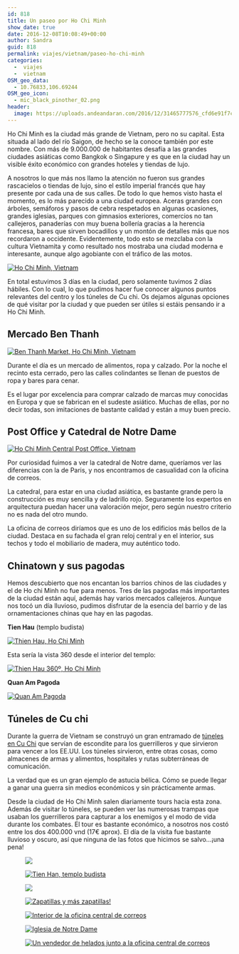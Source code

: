 ```yaml
---
id: 818
title: Un paseo por Ho Chi Minh
show_date: true
date: 2016-12-08T10:08:49+00:00
author: Sandra
guid: 818
permalink: viajes/vietnam/paseo-ho-chi-minh
categories:
  -  viajes
  -  vietnam
OSM_geo_data:
  - 10.76833,106.69244
OSM_geo_icon:
  - mic_black_pinother_02.png
header:
  image: https://uploads.andeandaran.com/2016/12/31465777576_cfd6e91f7c_b.jpg
---
```


  Ho Chi Minh es la ciudad más grande de Vietnam, pero no su capital. Esta situada al lado del río Saigon, de hecho se la conoce también por este nombre. Con más de 9.000.000 de habitantes desafía a las grandes ciudades asiáticas como Bangkok o Singapure y es que en la ciudad hay un visible éxito económico con grandes hoteles y tiendas de lujo.<!--more-->



  A nosotros lo que más nos llamo la atención no fueron sus grandes rascacielos o tiendas de lujo, sino el estilo imperial francés que hay presente por cada una de sus calles. De todo lo que hemos visto hasta el momento, es lo más parecido a una ciudad europea. Aceras grandes con árboles, semáforos y pasos de cebra respetados en algunas ocasiones, grandes iglesias, parques con gimnasios exteriores, comercios no tan callejeros, panaderías con muy buena bollería gracias a la herencia francesa, bares que sirven bocadillos y un montón de detalles más que nos recordaron a occidente. Evidentemente, todo esto se mezclaba con la cultura Vietnamita y como resultado nos mostraba una ciudad moderna e interesante, aunque algo agobiante con el tráfico de las motos.


[<img src="https://live.staticflickr.com/5509/31480788895_5c57b0e120_c.jpg" alt="Ho Chi Minh, Vietnam"  />](https://www.flickr.com/photos/sitoo/31480788895/in/dateposted/)


  En total estuvimos 3 días en la ciudad, pero solamente tuvimos 2 días hábiles. Con lo cual, lo que pudimos hacer fue conocer algunos puntos relevantes del centro y los túneles de Cu chi. Os dejamos algunas opciones de qué visitar por la ciudad y que pueden ser útiles si estáis pensando ir a Ho Chi Minh.


## Mercado Ben Thanh


[<img src="https://live.staticflickr.com/5603/31480789255_fa70a1be22_c.jpg" alt="Ben Thanh Market, Ho Chi Minh, Vietnam"  />](https://www.flickr.com/photos/sitoo/31480789255/in/dateposted/)

Durante el día es un mercado de alimentos, ropa y calzado. Por la noche el recinto esta cerrado, pero las calles colindantes se llenan de puestos de ropa y bares para cenar.

Es el lugar por excelencia para comprar calzado de marcas muy conocidas en Europa y que se fabrican en el sudeste asiático. Muchas de ellas, por no decir todas,  son imitaciones de bastante calidad y están a muy buen precio.

## Post Office y Catedral de Notre Dame


[<img src="https://live.staticflickr.com/5691/31084813960_16b62edd50_c.jpg" alt="Ho Chi Minh Central Post Office, Vietnam"  />](https://www.flickr.com/photos/sitoo/31084813960/in/dateposted/)

Por curiosidad fuimos a ver la catedral de Notre dame, queríamos ver las diferencias con la de Paris, y nos encontramos de casualidad con la oficina de correos.

La catedral, para estar en una ciudad asiática, es bastante grande pero la construcción es muy sencilla y de ladrillo rojo. Seguramente los expertos en arquitectura puedan hacer una valoración mejor, pero según nuestro criterio no es nada del otro mundo.

La oficina de correos diríamos que es uno de los edificios más bellos de la ciudad. Destaca en su fachada el gran reloj central y en el interior, sus techos y todo el mobiliario de madera, muy auténtico todo.

## Chinatown y sus pagodas


Hemos descubierto que nos encantan los barrios chinos de las ciudades y el de Ho chi Minh no fue para menos. Tres de las pagodas más importantes de la ciudad están aquí, además hay varios mercados callejeros. Aunque nos tocó un día lluvioso, pudimos disfrutar de la esencia del barrio y de las ornamentaciones chinas que hay en las pagodas.

**Tien Hau** (templo budista)

[<img src="https://live.staticflickr.com/611/31503482925_8f1b706898_c.jpg" alt="Thien Hau, Ho Chi Minh"/>](https://www.flickr.com/photos/sitoo/31503482925/in/dateposted/)

Esta sería la vista 360 desde el interior del templo:

<a data-flickr-embed="true" data-vr="true" href="https://www.flickr.com/photos/sitoo/31465761386/" title="Thien Hau 360º, Ho Chi Minh by Sitoo, on Flickr"><img src="https://live.staticflickr.com/500/31465761386_f0a9246b4b_c.jpg" alt="Thien Hau 360º, Ho Chi Minh" /></a>

**Quan Am Pagoda**

[<img src="https://farm1.staticflickr.com/55/31465787276_a90c009a2f_c.jpg" alt="Quan Am Pagoda"  />](https://www.flickr.com/photos/sitoo/31465787276/in/dateposted/)

##  Túneles de Cu chi


Durante la guerra de Vietnam se construyó un gran entramado de [túneles en Cu Chi](https://es.wikipedia.org/wiki/T%C3%BAneles_de_Cuchi) que servían de escondite para los guerrilleros y que sirvieron para vencer a los EE.UU. Los túneles sirvieron, entre otras cosas, como almacenes de armas y alimentos, hospitales y rutas subterráneas de comunicación.

La verdad que es un gran ejemplo de astucia bélica. Cómo se puede llegar a ganar una guerra sin medios económicos y sin prácticamente armas.

Desde la ciudad de Ho Chi Minh salen diariamente tours hacia esta zona. Además de visitar lo túneles, se pueden ver las numerosas trampas que usaban los guerrilleros para capturar a los enemigos y el modo de vida durante los combates. El tour es bastante económico, a nosotros nos costó entre los dos 400.000 vnd (17€ aprox). El día de la visita fue bastante lluvioso y oscuro, así que ninguna de las fotos que hicimos se salvo...¡una pena!


<div id='gallery-15' class='gallery galleryid-818 gallery-columns-3 gallery-size-wcfixedheightsmall'>
  <figure > 
  
  <div>
    <a href='https://uploads.andeandaran.com/2016/12/MG_0227.jpg'><img  src="https://uploads.andeandaran.com/2016/12/MG_0227.jpg"  /></a>
  </div></figure><figure > 
  
  <div>
    <a href='https://uploads.andeandaran.com/2016/12/MG_0232.jpg'><img  src="https://uploads.andeandaran.com/2016/12/MG_0232.jpg"  alt="Tien Han, templo budista" /></a>
  </div></figure><figure > 
  
  <div>
    <a href='https://uploads.andeandaran.com/2016/12/MG_0140.jpg'><img  src="https://uploads.andeandaran.com/2016/12/MG_0140.jpg"  /></a>
  </div></figure><figure > 
  
  <div>
    <a href='https://uploads.andeandaran.com/2016/12/MG_0134.jpg'><img  src="https://uploads.andeandaran.com/2016/12/MG_0134.jpg"  alt="Zapatillas y más zapatillas!" /></a>
  </div></figure><figure > 
  
  <div>
    <a href='https://uploads.andeandaran.com/2016/12/MG_0152.jpg'><img  src="https://uploads.andeandaran.com/2016/12/MG_0152.jpg"  alt="Interior de la oficina central de correos" /></a>
  </div></figure><figure > 
  
  <div>
    <a href='https://uploads.andeandaran.com/2016/12/MG_0158.jpg'><img  src="https://uploads.andeandaran.com/2016/12/MG_0158.jpg"  alt="Iglesia de Notre Dame" /></a>
  </div></figure><figure > 
  
  <div>
    <a href='https://uploads.andeandaran.com/2016/12/MG_0154.jpg'><img  src="https://uploads.andeandaran.com/2016/12/MG_0154.jpg"  alt="Un vendedor de helados junto a la oficina central de correos" /></a>
  </div></figure>
</div>

